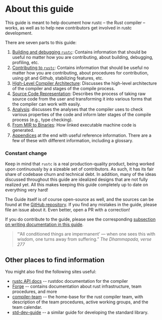 # About this guide

This guide is meant to help document how rustc – the Rust compiler – works,
as well as to help new contributors get involved in rustc development.

There are seven parts to this guide:

1. [Building and debugging `rustc`][p1]:
   Contains information that should be useful no matter how you are contributing,
   about building, debugging, profiling, etc.
2. [Contributing to `rustc`][p2]:
   Contains information that should be useful no matter how you are contributing,
   about procedures for contribution, using git and Github, stabilizing features, etc.
3. [High-Level Compiler Architecture][p3]:
   Discusses the high-level architecture of the compiler and stages of the compile process.
4. [Source Code Representation][p4]:
   Describes the process of taking raw source code from the user
   and transforming it into various forms that the compiler can work with easily.
5. [Analysis][p5]:
   discusses the analyses that the compiler uses to check various properties of the code
   and inform later stages of the compile process (e.g., type checking).
6. [From MIR to Binaries][p6]: How linked executable machine code is generated.
7. [Appendices][p7] at the end with useful reference information.
   There are a few of these with different information, including a glossary.

[p1]: ./getting-started.md
[p2]: ./contributing.md
[p3]: ./part-2-intro.md
[p4]: ./part-3-intro.md
[p5]: ./part-4-intro.md
[p6]: ./part-5-intro.md
[p7]: ./appendix/background.md

### Constant change

Keep in mind that `rustc` is a real production-quality product,
being worked upon continuously by a sizeable set of contributors.
As such, it has its fair share of codebase churn and technical debt.
In addition, many of the ideas discussed throughout this guide are idealized designs
that are not fully realized yet.
All this makes keeping this guide completely up to date on everything very hard!

The Guide itself is of course open-source as well,
and the sources can be found at the [GitHub repository].
If you find any mistakes in the guide, please file an issue about it.
Even better, open a PR with a correction!

If you do contribute to the guide,
please see the corresponding [subsection on writing documentation in this guide].

[subsection on writing documentation in this guide]: contributing.md#contributing-to-rustc-dev-guide

> “‘All conditioned things are impermanent’ — 
> when one sees this with wisdom, one turns away from suffering.”
> _The Dhammapada, verse 277_

## Other places to find information

You might also find the following sites useful:

- [rustc API docs] -- rustdoc documentation for the compiler
- [Forge] -- contains documentation about rust infrastructure, team procedures, and more
- [compiler-team] -- the home-base for the rust compiler team, with description
  of the team procedures, active working groups, and the team calendar.
- [std-dev-guide] -- a similar guide for developing the standard library.

[GitHub repository]: https://github.com/rust-lang/rustc-dev-guide/
[rustc API docs]: https://doc.rust-lang.org/nightly/nightly-rustc/rustc_middle/
[Forge]: https://forge.rust-lang.org/
[compiler-team]: https://github.com/rust-lang/compiler-team/
[std-dev-guide]: https://std-dev-guide.rust-lang.org/

